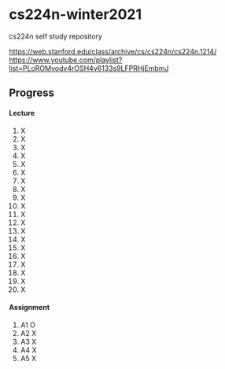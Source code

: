 # cs224n-winter2021
 cs224n self study repository

https://web.stanford.edu/class/archive/cs/cs224n/cs224n.1214/
https://www.youtube.com/playlist?list=PLoROMvodv4rOSH4v6133s9LFPRHjEmbmJ

## Progress

#### Lecture
1. X
2. X
3. X
4. X
5. X
6. X
7. X
8. X
9. X
10. X
11. X
12. X
13. X
14. X
15. X
16. X
17. X
18. X
19. X
20. X

#### Assignment
1. A1 O
2. A2 X
3. A3 X
4. A4 X
5. A5 X
